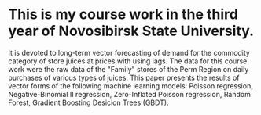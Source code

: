 # This is my course work in the third year of Novosibirsk State University.
It is devoted to long-term vector forecasting of demand for the commodity category of store juices at prices with using lags.
The data for this course work were the raw data of the "Family" stores of the Perm Region on daily purchases of various types of juices.
This paper presents the results of vector forms of the following machine learning models: Poisson regression, Negative-Binomial II regression, Zero-Inflated Poisson regression, Random Forest, Gradient Boosting Desicion Trees (GBDT).
